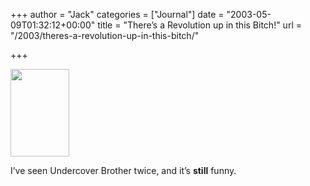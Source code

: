 +++
author = "Jack"
categories = ["Journal"]
date = "2003-05-09T01:32:12+00:00"
title = "There’s a Revolution up in this Bitch!"
url = "/2003/theres-a-revolution-up-in-this-bitch/"

+++

<div>
  <img class="alignnone" src="https://ia.imdb.com/media/imdb/01/I/41/95/80m.jpg" alt="" width="94" height="140" />
</div>

I’ve seen Undercover Brother twice, and it’s **still** funny.